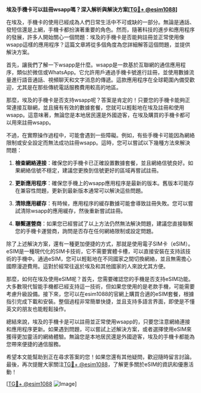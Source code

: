 **埃及手機卡可以註冊wsapp嗎？深入解析與解決方案[[TG💪+ @esim1088](https://t.me/s/esim1088)]**

在埃及，手機卡的使用已經成為人們日常生活中不可或缺的一部分。無論是通話、發短信還是上網，手機卡都扮演著重要的角色。然而，隨著科技的進步和應用程序的發展，許多人開始關心一個問題：埃及的手機卡是否能夠註冊並正常使用像wsapp這樣的應用程序？這篇文章將從多個角度為您詳細解答這個問題，並提供解決方案。

首先，讓我們了解一下wsapp是什麼。wsapp是一款基於互聯網的通信應用程序，類似於微信或WhatsApp。它允許用戶通過手機卡號進行註冊，並使用數據流量進行語音通話、視頻聊天和文字消息的傳遞。這款應用程序在全球範圍內備受歡迎，尤其是在那些傳統電話服務費用較高的地區。

那麼，埃及的手機卡是否支持wsapp呢？答案是肯定的！只要您的手機卡能夠正常連接互聯網，並且擁有有效的數據套餐，您就可以輕鬆地在埃及註冊和使用wsapp。這意味著，無論您是本地居民還是外國遊客，在埃及購買的手機卡都可以用來註冊wsapp。

不過，在實際操作過程中，可能會遇到一些障礙。例如，有些手機卡可能因為網絡限制或安全設定而無法成功註冊wsapp。這時，您可以嘗試以下幾種方法來解決問題：

1. **檢查網絡連接**：確保您的手機卡已正確設置數據套餐，並且網絡信號良好。如果網絡信號不穩定，建議您更換到信號更好的區域再嘗試註冊。

2. **更新應用程序**：確保您手機上的wsapp應用程序是最新的版本。舊版本可能存在兼容性問題，更新到最新版本通常可以解決這些問題。

3. **清除應用緩存**：有時候，應用程序的緩存數據可能會導致註冊失敗。您可以嘗試清除wsapp的應用緩存，然後重新嘗試註冊。

4. **聯繫運營商**：如果您已經嘗試了以上方法仍然無法解決問題，建議您直接聯繫您的手機卡運營商，詢問是否存在任何網絡限制或設定問題。

除了上述解決方案，還有一種更加便捷的方式，那就是使用電子SIM卡（eSIM）。eSIM是一種現代化的SIM卡技術，它不需要實體卡槽，可以直接安裝在支持該技術的手機中。通過eSIM，您可以輕鬆地在不同國家之間切換網絡，並且無需擔心國際漫遊費用。這對於經常往返於埃及和其他國家的人來說尤其方便。

那麼，如何在埃及使用eSIM呢？首先，您需要確認您的手機是否支持eSIM功能。大多數現代智能手機都已經支持這一技術，但如果您使用的是老款手機，可能需要考慮升級設備。接下來，您可以在esim1088的官網上購買合適的eSIM套餐，根據指引完成下載和安裝。整個過程非常簡單快捷，並且支持多語言界面，即使是不懂英文的朋友也能輕鬆操作。

總結來說，埃及的手機卡是可以註冊並正常使用wsapp的，只要您注意網絡連接和應用程序更新。如果遇到問題，可以嘗試上述解決方案，或者選擇使用eSIM來獲得更加靈活的網絡體驗。無論您是本地居民還是外國遊客，埃及的手機卡都能為您帶來便捷的通信服務。

希望本文能幫助到正在尋求答案的您！如果您還有其他疑問，歡迎隨時留言討論。最後，再次提醒大家關注[TG💪+ @esim1088](https://t.me/s/esim1088)，了解更多關於eSIM的資訊和優惠活動！

[[TG💪+ @esim1088](https://t.me/s/esim1088) ![Image](https://i.postimg.cc/4NQfJmqS/Snipaste-2025-05-13-00-14-12.png)]